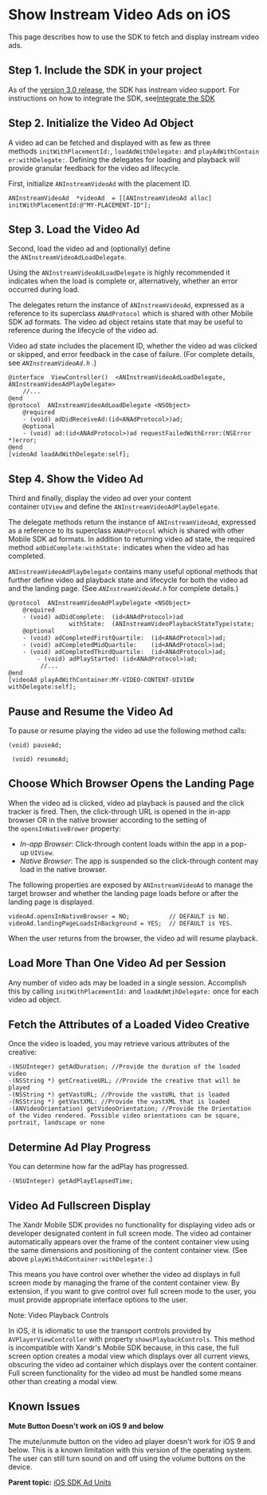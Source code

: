 # Show Instream Video Ads on iOS

<div class="body">

This page describes how to use the SDK to fetch and display instream
video ads.

<div class="section">

## Step 1. Include the SDK in your project

As of
the <a href="https://github.com/appnexus/mobile-sdk-ios/releases/tag/3.0"
class="xref" target="_blank">version 3.0 release</a>, the SDK has
instream video support. For instructions on how to integrate the SDK,
see<a
href="https://docs.xandr.com/bundle/mobile-sdk/page/ios-sdk-integration-instructions.html"
class="xref" target="_blank">Integrate the SDK</a>

</div>

<div class="section">

## Step 2. Initialize the Video Ad Object

A video ad can be fetched and displayed with as few as three
methods `initWithPlacementId:`, `loadAdWithDelegate:` and `playAdWithContainer:withDelegate:`.
Defining the delegates for loading and playback will provide granular
feedback for the video ad lifecycle.

First, initialize `ANInstreamVideoAd` with the placement ID.

``` pre
ANInstreamVideoAd  *videoAd  = [[ANInstreamVideoAd alloc] initWithPlacementId:@"MY-PLACEMENT-ID"];
```

</div>

<div class="section">

## Step 3. Load the Video Ad

Second, load the video ad and (optionally) define
the `ANInstreamVideoAdLoadDelegate`.

Using the `ANInstreamVideoAdLoadDelegate` is highly recommended it
indicates when the load is complete or, alternatively, whether an error
occurred during load.

The delegates return the instance of `ANInstreamVideoAd`, expressed as a
reference to its superclass `ANAdProtocol` which is shared with other
Mobile SDK ad formats. The video ad object retains state that may be
useful to reference during the lifecycle of the video ad.

Video ad state includes the placement ID, whether the video ad was
clicked or skipped, and error feedback in the case of failure. (For
complete details, see *`ANInstreamVideoAd.h`* .)

``` pre
@interface  ViewController()  <ANInstreamVideoAdLoadDelegate, ANInstreamVideoAdPlayDelegate>
    //...
@end
@protocol  ANInstreamVideoAdLoadDelegate <NSObject>
    @required
    - (void) adDidReceiveAd:(id<ANAdProtocol>)ad;
    @optional
    - (void) ad:(id<ANAdProtocol>)ad requestFailedWithError:(NSError *)error;
@end
[videoAd loadAdWithDelegate:self];
```

</div>

<div class="section">

## Step 4. Show the Video Ad

Third and finally, display the video ad over your content
container `UIView` and define the `ANInstreamVideoAdPlayDelegate`.

The delegate methods return the instance of `ANInstreamVideoAd`,
expressed as a reference to its superclass `ANAdProtocol` which is
shared with other Mobile SDK ad formats. In addition to returning video
ad state, the required method `adDidComplete:withState:` indicates when
the video ad has completed.

`ANInstreamVideoAdPlayDelegate` contains many useful optional methods
that further define video ad playback state and lifecycle for both the
video ad and the landing page. (See *`ANInstreamVideoAd.h`* for complete
details.)

``` pre
@protocol  ANInstreamVideoAdPlayDelegate <NSObject>
    @required
    - (void) adDidComplete:  (id<ANAdProtocol>)ad
                 withState:  (ANInstreamVideoPlaybackStateType)state;
    @optional
    - (void) adCompletedFirstQuartile:  (id<ANAdProtocol>)ad;
    - (void) adCompletedMidQuartile:    (id<ANAdProtocol>)ad;
    - (void) adCompletedThirdQuartile:  (id<ANAdProtocol>)ad;
        - (void) adPlayStarted: (id<ANAdProtocol>)ad;
         //...
@end
[videoAd playAdWithContainer:MY-VIDEO-CONTENT-UIVIEW withDelegate:self];
```

</div>

<div class="section">

## Pause and Resume the Video Ad

To pause or resume playing the video ad use the following method calls: 

``` pre
(void) pauseAd;
 
 (void) resumeAd; 
```

</div>

<div class="section">

## Choose Which Browser Opens the Landing Page

When the video ad is clicked, video ad playback is paused and the click
tracker is fired. Then, the click-through URL is opened in the in-app
browser OR in the native browser according to the setting of
the `opensInNativeBrower` property:

- *In-app Browser*: Click-through content loads within the app in a
  pop-up `UIView`.
- *Native Browser*: The app is suspended so the click-through content
  may load in the native browser.

The following properties are exposed by `ANInstreamVideoAd` to manage
the target browser and whether the landing page loads before or after
the landing page is displayed.

``` pre
videoAd.opensInNativeBrowser = NO;           // DEFAULT is NO.
videoAd.landingPageLoadsInBackground = YES;  // DEFAULT is YES.
```

When the user returns from the browser, the video ad will resume
playback.

</div>

<div class="section">

## Load More Than One Video Ad per Session

Any number of video ads may be loaded in a single session. Accomplish
this by calling `initWithPlacementId:` and `loadAdWtihDelegate:` once
for each video ad object.

</div>

<div class="section">

## Fetch the Attributes of a Loaded Video Creative

Once the video is loaded, you may retrieve various attributes of the
creative:

``` pre
-(NSUInteger) getAdDuration; //Provide the duration of the loaded video
-(NSString *) getCreativeURL; //Provide the creative that will be played
-(NSString *) getVastURL; //Provide the vastURL that is loaded
-(NSString *) getVastXML: //Provide the vastXML that is loaded
-(ANVideoOrientation) getVideoOrientation; //Provide the Orientation of the Video rendered. Possible video orientations can be square, portrait, landscape or none
```

</div>

<div class="section">

## Determine Ad Play Progress

You can determine how far the adPlay has progressed.

``` pre
-(NSUInteger) getAdPlayElapsedTime;
```

</div>

<div class="section">

## Video Ad Fullscreen Display

The <span class="ph">Xandr</span> Mobile SDK provides no functionality
for displaying video ads or developer designated content in full screen
mode. The video ad container automatically appears over the frame of the
content container view using the same dimensions and positioning of the
content container view. (See above `playWithAdContainer:withDelegate:`.)

This means you have control over whether the video ad displays in full
screen mode by managing the frame of the content container view. By
extension, if you want to give control over full screen mode to the
user, you must provide appropriate interface options to the user.

<div class="note">

<span class="notetitle">Note:</span> Video Playback Controls

In iOS, it is idiomatic to use the transport controls provided by
`AVPlayerViewController` with property `showsPlaybackControls`. This
method is incompatible with <span class="ph">Xandr</span>'s Mobile SDK
because, in this case, the full screen option creates a modal view which
displays over all current views, obscuring the video ad container which
displays over the content container. Full screen functionality for the
video ad must be handled some means other than creating a modal view.

</div>

</div>

<div class="section h3">

## Known Issues

**Mute Button Doesn't work on iOS 9 and below**

The mute/unmute button on the video ad player doesn't work for iOS 9 and
below. This is a known limitation with this version of the operating
system. The user can still turn sound on and off using the volume
buttons on the device.

</div>

</div>

<div class="related-links">

<div class="familylinks">

<div class="parentlink">

**Parent topic:**
<a href="ios-sdk-ad-units.html" class="link">iOS SDK Ad Units</a>

</div>

</div>

</div>
